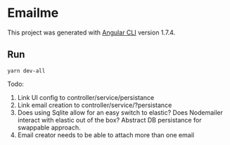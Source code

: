 # Emailme

This project was generated with [Angular CLI](https://github.com/angular/angular-cli) version 1.7.4.

## Run

`yarn dev-all`

Todo:

1. Link UI config to controller/service/persistance
2. Link email creation to controller/service/?persistance
3. Does using Sqlite allow for an easy switch to elastic? Does Nodemailer interact with elastic out of the box? Abstract DB persistance for swappable approach.
4. Email creator needs to be able to attach more than one email
